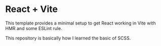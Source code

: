 # React + Vite

This template provides a minimal setup to get React working in Vite with HMR and some ESLint rule.

This repository is basically how I learned the basic of SCSS.  
